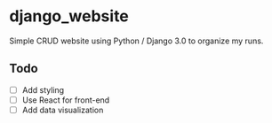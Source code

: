 # django_website

Simple CRUD website using Python / Django 3.0 to organize my runs.

## Todo
- [ ] Add styling
- [ ] Use React for front-end
- [ ] Add data visualization
